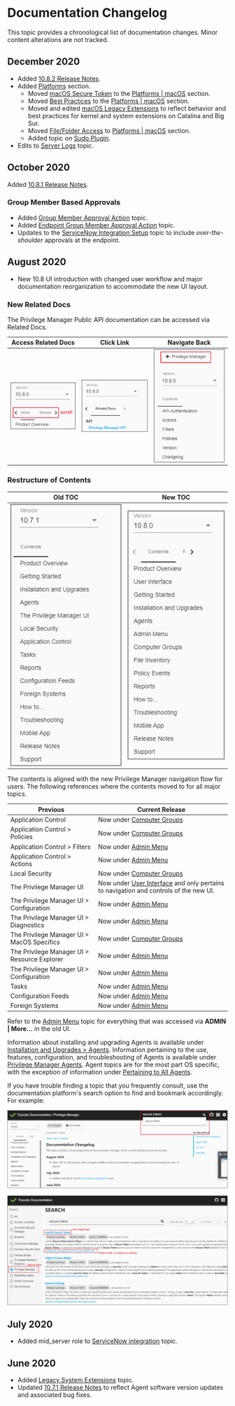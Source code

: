 [title]: # (Changelog)
[tags]: # (doc changes)
[priority]: # (30200)
# Documentation Changelog

This topic provides a chronological list of documentation changes. Minor content alterations are not tracked.

## December 2020

* Added [10.8.2 Release Notes](10.8.2-combined.md).
* Added [Platforms](../platforms/index.md) section.
  * Moved [macOS Secure Token](../platforms/macOS/secure-token.md) to the [Platforms | macOS](../platforms/macOS/index.md) section.
  * Moved [Best Practices](../platforms/macOS/bp/index.md) to the [Platforms | macOS](../platforms/macOS/index.md) section.
  * Moved and edited [macOS Legacy Extensions](../platforms/macOS/mac-kexts.md) to reflect behavior and best practices for kernel and system extensions on Catalina and Big Sur.
  * Moved [File/Folder Access](../platforms/macOS/tcc-access.md) to [Platforms | macOS](../platforms/macOS/index.md) section.
  * Added topic on [Sudo Plugin](../platforms/macOS/sudo-plugin.md).
* Edits to [Server Logs](../admin/log-viewer/index.md) topic.

## October 2020

Added [10.8.1 Release Notes](10.8.1-combined.md).

### Group Member Based Approvals

* Added [Group Member Approval Action](../admin/actions/group-member-approvals.md) topic.
* Added [Endpoint Group Member Approval Action](../admin/actions/endpoint-group-member-approvals.md) topic.
* Updates to the [ServiceNow Integration Setup](../admin/config/foreign-systems/third-party/set-up-servicenow.md) topic to include _over-the-shoulder_ approvals at the endpoint.

## August 2020

* New 10.8 UI introduction with changed user workflow and major documentation reorganization to accommodate the new UI layout.

### New Related Docs

The Privilege Manager Public API documentation can be accessed via Related Docs.

| Access Related Docs | Click Link | Navigate Back |
| ----- | ----- | ----- |
| ![scroll](images/scroll.png "Related Docs") | ![link](images/link.png "Click the link") | ![back](images/back.png "Navigate back to main Privilege Manager docs") |

### Restructure of Contents

| Old TOC | New TOC |
| ----- | ----- |
| ![old](images/old-toc.png "Related Docs") | ![new](images/new-toc.png "Click the link") |

The contents is aligned with the new Privilege Manager navigation flow for users. The following references where the contents moved to for all major topics.

| Previous | Current Release |
| ----- | ----- |
| Application Control | Now under [Computer Groups](../computer-groups/index.md) |
| Application Control > Policies | Now under [Computer Groups](../computer-groups/app-control/index.md) |
| Application Control > Filters | Now under [Admin Menu](../admin/filters/index.md) |
| Application Control > Actions | Now under [Admin Menu](../admin/actions/index.md) |
| Local Security | Now under [Computer Groups](../computer-groups/index.md) |
| The Privilege Manager UI | Now under [User Interface](../ui/index.md) and only pertains to navigation and controls of the new UI. |
| The Privilege Manager UI > Configuration | Now under [Admin Menu](../admin/config/index.md) |
| The Privilege Manager UI > Diagnostics | Now under [Admin Menu](../admin/diagnostics/index.md) |
| The Privilege Manager UI > MacOS Specifics | Now under [Computer Groups](../computer-groups/macOS/index.md) |
| The Privilege Manager UI > Resource Explorer | Now under [Admin Menu](../admin/resources/index.md) |
| The Privilege Manager UI > Configuration | Now under [Admin Menu](../admin/tools/index.md) |
| Tasks | Now under [Admin Menu](../admin/tasks/index.md) |
| Configuration Feeds | Now under [Admin Menu](../admin/config-feeds/index.md) |
| Foreign Systems | Now under [Admin Menu](../admin/config/foreign-systems/index.md) |

Refer to the [Admin Menu](../admin/index.md) topic for everything that was accessed via __ADMIN | More...__ in the old UI.

Information about installing and upgrading Agents is available under [Installation and Upgrades > Agents](../install/agents/index.md). Information pertaining to the use, features, configuration, and troubleshooting of Agents is available under [Privilege Manager Agents](../agents/index.md).
Agent topics are for the most part OS specific, with the exception of information under [Pertaining to All Agents](../agents/all/index.md).

If you have trouble finding a topic that you frequently consult, use the documentation platform's search option to find and bookmark accordingly. For example:

![search](images/search.png "Search the Doc Portal")

![result](images/result.png "Search Results")

## July 2020

* Added mid_server role to [ServiceNow integration](../admin/config/foreign-systems/third-party/set-up-servicenow.md) topic.

## June 2020

* Added [Legacy System Extensions](../platforms/macOS/mac-kexts.md) topic.
* Updated [10.7.1 Release Notes](10.7.1-combined.md) to reflect Agent software version updates and associated bug fixes.

